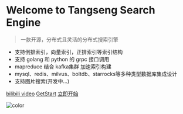 # Welcome to Tangseng Search Engine


> 一款开源，分布式且灵活的分布式搜索引擎

- 支持倒排索引，向量索引，正排索引等索引结构
- 支持 golang 和 python 的 grpc 接口调用
- mapreduce 结合 kafka集群 加速索引构建
- mysql、redis、milvus、boltdb、starrocks等多种类型数据库集成设计
- 支持图片搜索(开发中...)

[bilibili video](/)
[GetStart](/content/README.md)
[立即开始](/content/README.md)

![color](#ffffff)
